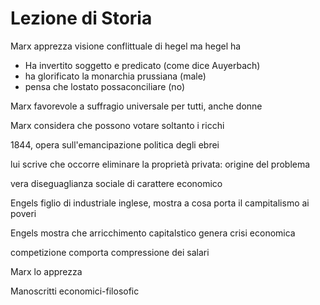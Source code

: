 # Lezione di Storia

Marx apprezza visione conflittuale di hegel ma hegel ha


* Ha invertito soggetto e predicato (come dice Auyerbach)
* ha glorificato la monarchia prussiana (male)
* pensa che lostato possaconciliare (no)

Marx favorevole a suffragio universale per tutti, anche donne

Marx considera che possono votare soltanto i ricchi

1844, opera sull'emancipazione politica degli ebrei

lui scrive che occorre eliminare la proprietà privata: origine del problema

vera diseguaglianza sociale di carattere economico 


Engels figlio di industriale inglese, mostra a cosa porta il campitalismo ai poveri

Engels mostra che arricchimento capitalstico genera crisi economica


competizione comporta compressione dei salari


Marx lo apprezza

Manoscritti economici-filosofic
<!--stackedit_data:
eyJoaXN0b3J5IjpbLTEzMjc5MDg2ODJdfQ==
-->